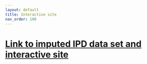 ```yaml
---
layout: default
title: Interactive site
nav_order: 100
--- 
```

# [Link to imputed IPD data set and interactive site](https://labsyspharm.shinyapps.io/hmsclinical/)
